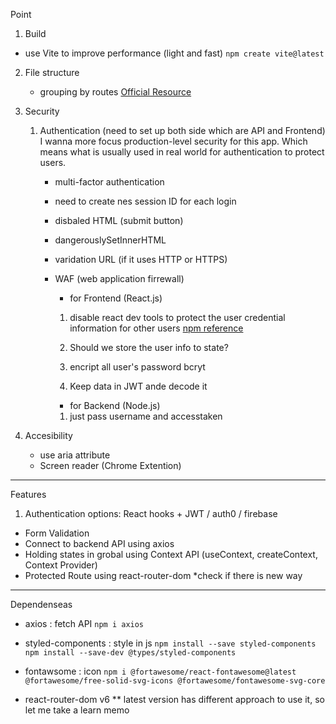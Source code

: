Point

1.  Build

- use Vite to improve performance (light and fast)
  `npm create vite@latest`

2.  File structure

    - grouping by routes [Official Resource](https://legacy.reactjs.org/docs/faq-structure.html)

3.  Security

    1.  Authentication (need to set up both side which are API and Frontend)
        I wanna more focus production-level security for this app. Which means what is usually used in real world for authentication to protect users.

        - multi-factor authentication
        - need to create nes session ID for each login
        - disbaled HTML (submit button)
        - dangerouslySetInnerHTML
        - varidation URL (if it uses HTTP or HTTPS)
        - WAF (web application firrewall)

          - for Frontend (React.js)

          1. disable react dev tools
             to protect the user credential information for other users
             [npm reference](https://www.npmjs.com/package/@fvilers/disable-react-devtools)

          2. Should we store the user info to state?

          3. encript all user's password
             bcryt

          4. Keep data in JWT ande decode it

          - for Backend (Node.js)

          1. just pass username and accesstaken

4.  Accesibility
    - use aria attribute
    - Screen reader (Chrome Extention)

---

Features

1. Authentication
   options: React hooks + JWT / auth0 / firebase

- Form Validation
- Connect to backend API using axios
- Holding states in grobal using Context API (useContext, createContext, Context Provider)
- Protected Route using react-router-dom \*check if there is new way

---

Dependenseas

- axios : fetch API
  `npm i axios`

- styled-components : style in js
  `npm install --save styled-components`
  `npm install --save-dev @types/styled-components`

- fontawsome : icon
  `npm i @fortawesome/react-fontawesome@latest @fortawesome/free-solid-svg-icons @fortawesome/fontawesome-svg-core`

- react-router-dom v6
  \*\* latest version has different approach to use it, so let me take a learn memo
